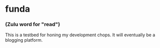 # funda
### (Zulu word for "read")

This is a testbed for honing my development chops. It will eventually be a blogging platform.
